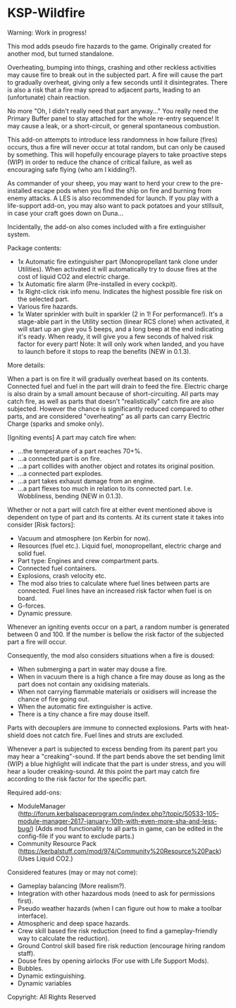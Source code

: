 # KSP-Wildfire

Warning: Work in progress!


 This mod adds pseudo fire hazards to the game. Originally created for another mod, but turned standalone.

Overheating, bumping into things, crashing and other reckless activities may cause fire to break out in the subjected part. A fire will cause the part to gradually overheat, giving only a few seconds until it disintegrates. There is also a risk that a fire may spread to adjacent parts, leading to an (unfortunate) chain reaction.

No more "Oh, I didn't really need that part anyway..." You really need the Primary Buffer panel to stay attached for the whole re-entry sequence! It may cause a leak, or a short-circuit, or general spontaneous combustion.

This add-on attempts to introduce less randomness in how failure (fires) occurs, thus a fire will never occur at total random, but can only be caused by something. This will hopefully encourage players to take proactive steps (WIP) in order to reduce the chance of critical failure, as well as encouraging safe flying (who am I kidding?).

As commander of your sheep, you may want to herd your crew to the pre-installed escape pods when you find the ship on fire and burning from enemy attacks. A LES is also recommended for launch. If you play with a life-support add-on, you may also want to pack potatoes and your stillsuit, in case your craft goes down on Duna...

Incidentally, the add-on also comes included with a fire extinguisher system. 

Package contents:
- 1x Automatic fire extinguisher part (Monopropellant tank clone under Utilities). When activated it will automatically try to douse fires at the cost of liquid CO2 and electric charge.
- 1x Automatic fire alarm (Pre-installed in every cockpit).
- 1x Right-click risk info menu. Indicates the highest possible fire risk on the selected part.
- Various fire hazards.
- 1x Water sprinkler with built in sparkler (2 in 1! For performance!). It's a stage-able part in the Utility section (linear RCS clone) when activated, it will start up an give you 5 beeps, and a long beep at the end indicating it's ready. When ready, it will give you a few seconds of halved risk factor for every part! Note: It will only work when landed, and you have to launch before it stops to reap the benefits (NEW in 0.1.3).




More details:

When a part is on fire it will gradually overheat based on its contents. Connected fuel and fuel in the part will drain to feed the fire. Electric charge is also drain by a small amount because of short-circuiting. All parts may catch fire, as well as parts that doesn't "realistically" catch fire are also subjected. However the chance is significantly reduced compared to other parts, and are considered "overheating" as all parts can carry Electric Charge (sparks and smoke only).

[Igniting events] A part may catch fire when:

- ...the temperature of a part reaches 70+%.
- ...a connected part is on fire.
- ...a part collides with another object and rotates its original position.
- ...a connected part explodes.
- ...a part takes exhaust damage from an engine.
- ...a part flexes too much in relation to its connected part. I.e. Wobbliness, bending (NEW in 0.1.3).

Whether or not a part will catch fire at either event mentioned above is dependent on type of part and its contents. At its current state it takes into consider [Risk factors]:

- Vacuum and atmosphere (on Kerbin for now).
- Resources (fuel etc.). Liquid fuel, monopropellant, electric charge and solid fuel.
- Part type: Engines and crew compartment parts.
- Connected fuel containers.
- Explosions, crash velocity etc.
- The mod also tries to calculate where fuel lines between parts are connected. Fuel lines have an increased risk factor when fuel is on board.
- G-forces.
- Dynamic pressure.

Whenever an igniting events occur on a part, a random number is generated between 0 and 100. If the number is bellow the risk factor of the subjected part a fire will occur.

Consequently, the mod also considers situations when a fire is doused:

- When submerging a part in water may douse a fire.
- When in vacuum there is a high chance a fire may douse as long as the part does not contain any oxidising materials.
- When not carrying flammable materials or oxidisers will increase the chance of fire going out.
- When the automatic fire extinguisher is active.
- There is a tiny chance a fire may douse itself.

Parts with decouplers are immune to connected explosions. Parts with heat-shield does not catch fire. Fuel lines and struts are excluded.

Whenever a part is subjected to excess bending from its parent part you may hear a "creaking"-sound. If the part bends above the set bending limit (WIP) a blue highlight will indicate that the part is under stress, and you will hear a louder creaking-sound. At this point the part may catch fire according to the risk factor for the specific part.


Required add-ons:
- ModuleManager (http://forum.kerbalspaceprogram.com/index.php?/topic/50533-105-module-manager-2617-january-10th-with-even-more-sha-and-less-bug/) (Adds mod functionality to all parts in game, can be edited in the config-file if you want to exclude parts.)
- Community Resource Pack (https://kerbalstuff.com/mod/974/Community%20Resource%20Pack) (Uses Liquid CO2.)


Considered features (may or may not come):
- Gameplay balancing (More realism?).
- Integration with other hazardous mods (need to ask for permissions first).
- Pseudo weather hazards (when I can figure out how to make a toolbar interface).
- Atmospheric and deep space hazards.
- Crew skill based fire risk reduction (need to find a gameplay-friendly way to calculate the reduction).
- Ground Control skill based fire risk reduction (encourage hiring random staff).
- Douse fires by opening airlocks (For use with Life Support Mods).
- Bubbles.
- Dynamic extinguishing.
- Dynamic variables


Copyright: All Rights Reserved
